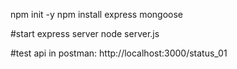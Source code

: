 npm init -y
npm install express mongoose

#start express server
node server.js

#test api in postman:
http://localhost:3000/status_01
